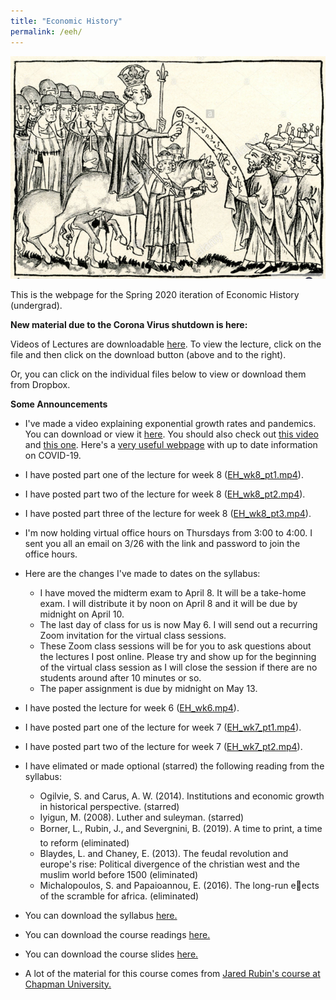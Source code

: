 ```yaml
---
title: "Economic History"
permalink: /eeh/
---
```


![Henry_VII_Juden](/assets/images/Henry_VII_Juden.png)

This is the webpage for the Spring 2020 iteration of Economic History (undergrad).

**New material due to the Corona Virus shutdown is here:**

Videos of Lectures are downloadable [here](https://github.com/noeldjohnson/Economic-History-Lectures). To view the lecture, click on the file and then click on the download button (above and to the right).

Or, you can click on the individual files below to view or download them from Dropbox.


**Some Announcements**

* I've made a video explaining exponential growth rates and pandemics. You can download or view it [here](https://zoom.us/rec/share/7PZWDuvUzXtJaIHR6Uf1fPN-E6bMX6a8hiEcrKIKzE_VrOotYsrTinvI7ccKYTAB). You should also check out [this video](https://youtu.be/Kas0tIxDvrg) and [this one](https://www.youtube.com/watch?v=gxAaO2rsdIs&feature=emb_logo). Here's a [very useful webpage](https://ourworldindata.org/coronavirus) with up to date information on COVID-19.

* I have posted part one of the lecture for week 8 ([EH_wk8_pt1.mp4](https://www.dropbox.com/s/9z8p00n4z81l5hg/EH_wk8_pt1.mp4?dl=0)).

* I have posted part two of the lecture for week 8 ([EH_wk8_pt2.mp4](https://www.dropbox.com/s/f5znzj3kf8mow96/EH_wk8_pt2.mp4?dl=0)).

* I have posted part three of the lecture for week 8 ([EH_wk8_pt3.mp4](https://www.dropbox.com/s/pi3qhwrnocef5rt/EH_wk8_pt3.mp4?dl=0)).

* I'm now holding virtual office hours on Thursdays from 3:00 to 4:00. I sent you all an email on 3/26 with the link and password to join the office hours.

* Here are the changes I've made to dates on the syllabus:
  * I have moved the midterm exam to April 8. It will be a take-home exam. I will distribute it by noon on April 8 and it will be due by midnight on April 10.
  * The last day of class for us is now May 6. I will send out a recurring Zoom invitation for the virtual class sessions.
  * These Zoom class sessions will be for you to ask questions about the lectures I post online. Please try and show up for the beginning of the virtual class session as I will close the session if there are no students around after 10 minutes or so.
  * The paper assignment is due by midnight on May 13.

* I have posted the lecture for week 6 ([EH_wk6.mp4](https://www.dropbox.com/s/uaml6wd6oc8mx12/EH_wk6.mp4?dl=0)).

* I have posted part one of the lecture for week 7 ([EH_wk7_pt1.mp4](https://www.dropbox.com/s/c7isokqnbj8g47v/EH_wk7_pt1.mp4?dl=0)).

* I have posted part two of the lecture for week 7 ([EH_wk7_pt2.mp4](https://www.dropbox.com/s/0n8evbkjaocfbn3/EH_wk7_pt2.mp4?dl=0)).

* I have elimated or made optional (starred) the following reading from the syllabus:
  * Ogilvie, S. and Carus, A. W. (2014). Institutions and economic growth in historical perspective. (starred)
  * Iyigun, M. (2008). Luther and suleyman. (starred)
  * Borner, L., Rubin, J., and Severgnini, B. (2019). A time to print, a time to reform (eliminated)
  * Blaydes, L. and Chaney, E. (2013). The feudal revolution and europe's rise: Political divergence
of the christian west and the muslim world before 1500 (eliminated)
  * Michalopoulos, S. and Papaioannou, E. (2016). The long-run eects of the scramble for africa. (eliminated)


* You can download the syllabus [here.](https://www.dropbox.com/s/8fy1d5ckuczkny9/EH%20Syllabus%20SP20.pdf?dl=0)

* You can download the course readings [here.](https://www.dropbox.com/sh/lzi4v8ahad6btqq/AACZhvgcFu2krsG3TqeOsTlLa?dl=0)

* You can download the course slides [here.](https://www.dropbox.com/sh/n5sur1dul0ncw82/AABzFzxW7D6Uf6TI43-jvv6Na?dl=0)

* A lot of the material for this course comes from [Jared Rubin's course at Chapman University.](https://www.jaredcrubin.com/teaching)
